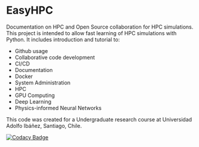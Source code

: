 # EasyHPC
Documentation on HPC and Open Source collaboration for HPC simulations. This project is intended to allow fast learning of HPC simulations with Python. 
It includes introduction and tutorial to:
  - Github usage
  - Collaborative code development
  - CI/CD
  - Documentation
  - Docker
  - System Administration
  - HPC
  - GPU Computing
  - Deep Learning
  - Physics-informed Neural Networks

This code was created for a Undergraduate research course at Universidad Adolfo Ibáñez, Santiago, Chile.


[![Codacy Badge](https://app.codacy.com/project/badge/Grade/2cb491b027e44d519e34ffd5116ec902)](https://www.codacy.com/gh/pescap/EasyHPC/dashboard?utm_source=github.com&amp;utm_medium=referral&amp;utm_content=pescap/EasyHPC&amp;utm_campaign=Badge_Grade)
